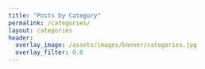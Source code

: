 ```yaml
---
title: "Posts by Category"
permalink: /categories/
layout: categories
header:
  overlay_image: /assets/images/banner/categories.jpg
  overlay_filter: 0.8
---
```

